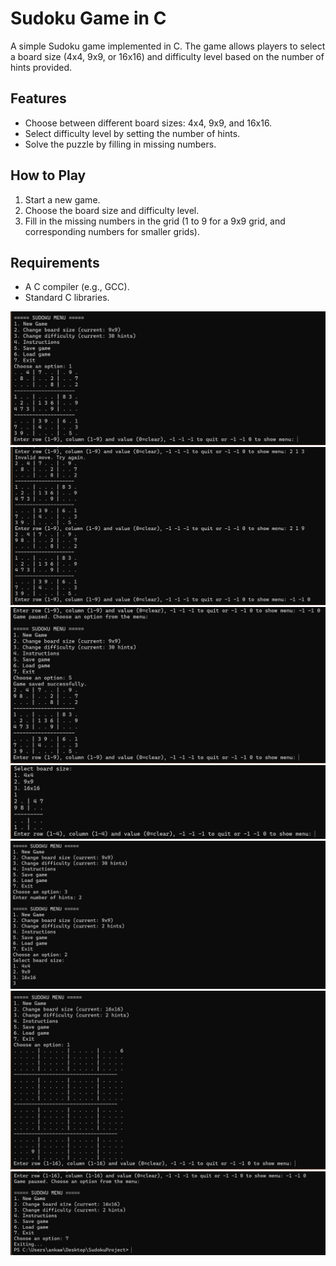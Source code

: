 # Sudoku Game in C

A simple Sudoku game implemented in C. The game allows players to select a board size (4x4, 9x9, or 16x16) and difficulty level based on the number of hints provided.

## Features
- Choose between different board sizes: 4x4, 9x9, and 16x16.
- Select difficulty level by setting the number of hints.
- Solve the puzzle by filling in missing numbers.

## How to Play
1. Start a new game.
2. Choose the board size and difficulty level.
3. Fill in the missing numbers in the grid (1 to 9 for a 9x9 grid, and corresponding numbers for smaller grids).

## Requirements
- A C compiler (e.g., GCC).
- Standard C libraries.

![Screenshot](https://github.com/ankka812/SudokuProject/blob/main/images/Zrzut%20ekranu%202025-04-30%20230007.png)
![Screenshot](https://github.com/ankka812/SudokuProject/blob/main/images/Zrzut%20ekranu%202025-04-30%20230131.png)
![Screenshot](https://github.com/ankka812/SudokuProject/blob/main/images/Zrzut%20ekranu%202025-04-30%20230153.png)
![Screenshot](https://github.com/ankka812/SudokuProject/blob/main/images/Zrzut%20ekranu%202025-04-30%20230242.png)
![Screenshot](https://github.com/ankka812/SudokuProject/blob/main/images/Zrzut%20ekranu%202025-04-30%20230420.png)
![Screenshot](https://github.com/ankka812/SudokuProject/blob/main/images/Zrzut%20ekranu%202025-04-30%20230431.png)
![Screenshot](https://github.com/ankka812/SudokuProject/blob/main/images/Zrzut%20ekranu%202025-04-30%20230556.png)

